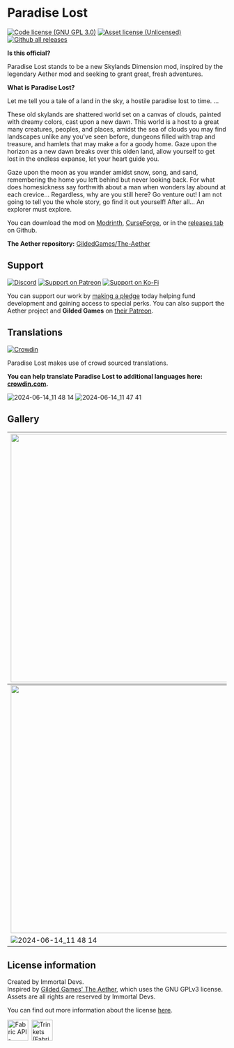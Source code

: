 # Paradise Lost
[![Code license (GNU GPL 3.0)](https://img.shields.io/github/license/devs-immortal/Paradise-Lost)](https://github.com/devs-immortal/Paradise-Lost/blob/0.2.0/1.19/master/LICENSE.md)
[![Asset license (Unlicensed)](https://img.shields.io/badge/assets%20license-All%20Rights%20Reserved-red.svg?style=flat)](https://creativecommons.org/licenses/by-sa/4.0/)
[![Github all releases](https://img.shields.io/github/downloads/kalucky0/The-Aether/total.svg?logoColor=FFFFFF&logo=github)](https://github.com/devs-immortal/The-Aether/releases/)

**Is this official?**

Paradise Lost stands to be a new Skylands Dimension mod, inspired by the legendary Aether mod and seeking to grant great, fresh adventures.

**What is Paradise Lost?**

Let me tell you a tale of a land in the sky, a hostile paradise lost to time. ...

These old skylands are shattered world set on a canvas of clouds, painted with dreamy colors, cast upon a new dawn.
This world is a host to a great many creatures, peoples, and places, amidst the sea of clouds you may find
landscapes unlike any you've seen before, dungeons filled with trap and treasure, and hamlets that may make a for a goody home.
Gaze upon the horizon as a new dawn breaks over this olden land, allow yourself to get lost in the endless expanse, let your heart guide you.

Gaze upon the moon as you wander amidst snow, song, and sand, remembering the home you left behind but never looking back.
For what does homesickness say forthwith about a man when wonders lay abound at each crevice...
Regardless, why are you still here? Go venture out! I am not going to tell you the whole story, go find it out yourself!
After all...
An explorer must explore.

You can download the mod on [Modrinth](https://modrinth.com/mod/paradise-lost), [CurseForge](https://www.curseforge.com/minecraft/mc-mods/paradise-lost), or in the [releases tab](https://github.com/devs-immortal/Paradise-Lost/releases) on Github.

**The Aether repository:** [GildedGames/The-Aether](https://github.com/Gilded-Games/The-Aether)

## Support
[![Discord](https://img.shields.io/discord/770691727568404521.svg?logoColor=FFFFFF&logo=discord&color=7289DA)](https://discord.com/invite/wmMa47n)
[![Support on Patreon](https://img.shields.io/badge/Support%20on-Patreon-orange?logoColor=FFFFFF&logo=patreon)](https://www.patreon.com/kalucky0)
[![Support on Ko-Fi](https://img.shields.io/badge/Support%20on-Ko--Fi-blue?logoColor=FFFFFF&logo=ko-fi)](https://ko-fi.com/kalucky0)

You can support our work by [making a pledge](https://www.patreon.com/kalucky0) today helping fund development and gaining access to special perks. You can also support the Aether project and **Gilded Games** on [their Patreon](https://www.patreon.com/GildedGames).

## Translations
[![Crowdin](https://badges.crowdin.net/aether/localized.svg)](https://crowdin.com/project/aether)

Paradise Lost makes use of crowd sourced translations. 

**You can help translate Paradise Lost to additional languages here: [crowdin.com](https://crowdin.com/project/aether).**

![2024-06-14_11 48 14](https://github.com/devs-immortal/Paradise-Lost/assets/53229958/0a2cb8b8-1437-4141-ba40-872c1d7a8f1a)
![2024-06-14_11 47 41](https://github.com/devs-immortal/Paradise-Lost/assets/53229958/966c971b-5ce1-45fb-8371-32b61af618c0)


## Gallery

| <img src="[https://user-images.githubusercontent.com/53229958/216715850-84a79b78-9def-419b-be31-eff317d8ca26](https://github.com/devs-immortal/Paradise-Lost/assets/53229958/ac9dfae3-57ef-4c36-9c22-74706c6a97d7)" width="570"> | <img src="[https://user-images.githubusercontent.com/53229958/216715905-de7a097c-df7e-41d5-936b-339be2632a5b.png](https://github.com/devs-immortal/Paradise-Lost/assets/53229958/54295b7f-9e5a-4e80-b4b4-68ea6d574929)" width="570"> |
| --- | --- |
| <img src="[https://user-images.githubusercontent.com/53229958/216715924-f32b4a2d-5968-4cbe-8053-b61ec50b8609.png](https://github.com/devs-immortal/Paradise-Lost/assets/53229958/22c1190a-3ef9-4da2-9264-f24667b31636)" width="570"> | <img src="[https://user-images.githubusercontent.com/53229958/216715944-887d2120-8c04-4bee-88eb-d37654e648eb.png](https://github.com/devs-immortal/Paradise-Lost/assets/53229958/580777f7-9d61-4c44-973c-331472e42838)" width="570"> |
| ![2024-06-14_11 48 14](https://github.com/devs-immortal/Paradise-Lost/assets/53229958/0a2cb8b8-1437-4141-ba40-872c1d7a8f1a) | ![2024-06-14_11 47 41](https://github.com/devs-immortal/Paradise-Lost/assets/53229958/966c971b-5ce1-45fb-8371-32b61af618c0) |

## License information
Created by Immortal Devs.\
Inspired by [Gilded Games' The Aether](https://github.com/Gilded-Games/The-Aether), which uses the GNU GPLv3 license.\
Assets are all rights are reserved by Immortal Devs.

You can find out more information about the license [here](https://github.com/devs-immortal/Paradise-Lost/blob/0.2.0/1.19/master/LICENSE.md).

<a href="https://www.curseforge.com/minecraft/mc-mods/fabric-api" target="_blank"><img alt="Fabric API - Mods - Minecraft - CurseForge" src="https://i.imgur.com/Ol1Tcf8.png" height="48"></a>&nbsp;&nbsp;<a href="https://www.curseforge.com/minecraft/mc-mods/trinkets" target="_blank"><img alt="Trinkets (Fabric) - Mods - Minecraft - CurseForge" src="https://kalucky0.b-cdn.net/trinkets.webp" height="48"></a>
